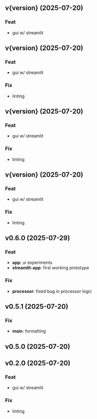 ## v{version} (2025-07-20)

### Feat

- gui w/ streamlit

## v{version} (2025-07-20)

### Feat

- gui w/ streamlit

### Fix

- linting

## v{version} (2025-07-20)

### Feat

- gui w/ streamlit

### Fix

- linting

## v{version} (2025-07-20)

### Feat

- gui w/ streamlit

### Fix

- linting

## v0.6.0 (2025-07-29)

### Feat

- **app**: ui experiments
- **streamlit-app**: first working prototype

### Fix

- **processor**: fixed bug in processor logic

## v0.5.1 (2025-07-20)

### Fix

- **main**: formatting

## v0.5.0 (2025-07-20)

## v0.2.0 (2025-07-20)

### Feat

- gui w/ streamlit

### Fix

- linting
